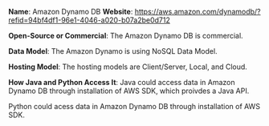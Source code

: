 **Name**: Amazon Dynamo DB
**Website**: https://aws.amazon.com/dynamodb/?refid=94bf4df1-96e1-4046-a020-b07a2be0d712

**Open-Source or Commercial**:
The Amazon Dynamo DB is commercial.

**Data Model**:  The Amazon Dynamo is using NoSQL Data Model.

**Hosting Model**: The hosting models are Client/Server, Local, and Cloud.

**How Java and Python Access It**:
Java could access data in Amazon Dynamo DB through installation of AWS SDK, which proivdes a Java API.

Python could acess data in Amazon Dynamo DB through installation of AWS SDK.
